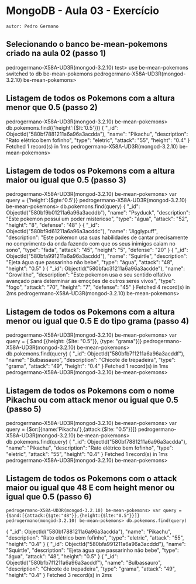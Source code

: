 # MongoDB - Aula 03 - Exercício
	autor: Pedro Germano

## Selecionando o banco be-mean-pokemons criado na aula 02 (passo 1)
pedrogermano-X58A-UD3R(mongod-3.2.10) test> use be-mean-pokemons
switched to db be-mean-pokemons
pedrogermano-X58A-UD3R(mongod-3.2.10) be-mean-pokemons>

## Listagem de todos os Pokemons com a altura menor que 0.5 (passo 2)
	
pedrogermano-X58A-UD3R(mongod-3.2.10) be-mean-pokemons> db.pokemons.find({'height':{$lt:'0.5'}})
{
  "_id": ObjectId("580bf7881211a6a96a3acdda"),
  "name": "Pikachu",
  "description": "Rato elétrico bem fofinho",
  "type": "eletric",
  "attack": "55",
  "height": "0.4"
}
Fetched 1 record(s) in 1ms
pedrogermano-X58A-UD3R(mongod-3.2.10) be-mean-pokemons> 

## Listagem de todos os Pokemons com a altura maior ou igual que 0.5 (passo 3)

 pedrogermano-X58A-UD3R(mongod-3.2.10) be-mean-pokemons> var query = {'height':{$gte:'0.5'}}
 pedrogermano-X58A-UD3R(mongod-3.2.10) be-mean-pokemons> db.pokemons.find(query)
{
  "_id": ObjectId("580bf9b01211a6a96a3acddb"),
  "name": "Psyduck",
  "description": "Este pokemon possui um poder misterioso",
  "type": "água",
  "attack": "52",
  "height": "8",
  "defense": "48"
}
{
  "_id": ObjectId("580bf9d61211a6a96a3acddc"),
  "name": "Jigglypuff",
  "description": "Este pokemon usa suas habilidades de cantar precisamente no comprimento da onda fazendo com que os seus inimigos caiam no sono",
  "type": "fada",
  "attack": "45",
  "height": "5",
  "defense": "20"
}
{
  "_id": ObjectId("580bfa991211a6a96a3acddd"),
  "name": "Squirtle",
  "description": "Ejeta água que passarinho não bebe",
  "type": "água",
  "attack": "48",
  "height": "0.5"
}
{
  "_id": ObjectId("580bfac31211a6a96a3acdde"),
  "name": "Growlithe",
  "description": "Este pokemon usa o seu sentido olfativo avançado para determinar as emoções de outros seres vivos",
  "type": "fogo",
  "attack": "70",
  "height": "7",
  "defense": "45"
}
Fetched 4 record(s) in 2ms
pedrogermano-X58A-UD3R(mongod-3.2.10) be-mean-pokemons> 


## Listagem de todos os Pokemons com a altura menor ou igual que 0.5 E do tipo grama (passo 4)

 pedrogermano-X58A-UD3R(mongod-3.2.10) be-mean-pokemons> var query = { $and:[{height: {$lte: "0.5"}}, {type: "grama"}]}
 pedrogermano-X58A-UD3R(mongod-3.2.10) be-mean-pokemons> db.pokemons.find(query)
{
  "_id": ObjectId("580bfb7f1211a6a96a3acddf"),
  "name": "Bulbassauro",
  "description": "Chicote de trepadeira",
  "type": "grama",
  "attack": "49",
  "height": "0.4"
}
Fetched 1 record(s) in 1ms
pedrogermano-X58A-UD3R(mongod-3.2.10) be-mean-pokemons> 


## Listagem de todos os Pokemons com o nome Pikachu ou com attack menor ou igual que 0.5 (passo 5)
pedrogermano-X58A-UD3R(mongod-3.2.10) be-mean-pokemons> var query = {$or:[{name:'Pikachu'},{attack:{$lte: "0.5"}}]}
pedrogermano-X58A-UD3R(mongod-3.2.10) be-mean-pokemons> db.pokemons.find(query)
{
  "_id": ObjectId("580bf7881211a6a96a3acdda"),
  "name": "Pikachu",
  "description": "Rato elétrico bem fofinho",
  "type": "eletric",
  "attack": "55",
  "height": "0.4"
}
Fetched 1 record(s) in 1ms
pedrogermano-X58A-UD3R(mongod-3.2.10) be-mean-pokemons> 

## Listagem de todos os Pokemons com o attack maior ou igual que 48 E com height menor ou igual que 0.5 (passo 6)
    pedrogermano-X58A-UD3R(mongod-3.2.10) be-mean-pokemons> var query = {$and:[{attack:{$gte:"48"}},{height:{$lte:"0.5"}}]}
    pedrogermano(mongod-3.2.10) be-mean-pokemons> db.pokemons.find(query)
{
  "_id": ObjectId("580bf7881211a6a96a3acdda"),
  "name": "Pikachu",
  "description": "Rato elétrico bem fofinho",
  "type": "eletric",
  "attack": "55",
  "height": "0.4"
}
{
  "_id": ObjectId("580bfa991211a6a96a3acddd"),
  "name": "Squirtle",
  "description": "Ejeta água que passarinho não bebe",
  "type": "água",
  "attack": "48",
  "height": "0.5"
}
{
  "_id": ObjectId("580bfb7f1211a6a96a3acddf"),
  "name": "Bulbassauro",
  "description": "Chicote de trepadeira",
  "type": "grama",
  "attack": "49",
  "height": "0.4"
}
Fetched 3 record(s) in 2ms
